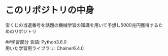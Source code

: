 # このリポジトリの中身
宝くじの当選番号を話題の機械学習の知識を用いて予想し5000兆円獲得するためのリポジトリ  

##学習部分
言語: Python3.6.0  
用いた学習用ライブラリ: Chainer6.4.0  
